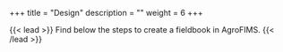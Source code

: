 +++
title = "Design"
description = ""
weight = 6
+++

{{< lead >}}
Find below the steps to create a fieldbook in AgroFIMS.
{{< /lead >}}


